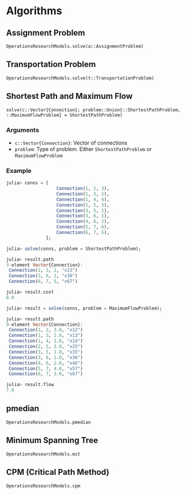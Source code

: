 # Algorithms

## Assignment Problem
```@docs
OperationsResearchModels.solve(a::AssignmentProblem)
```

## Transportation Problem
```@docs
OperationsResearchModels.solve(t::TransportationProblem)
```

## Shortest Path and Maximum Flow 
    
    solve(c::Vector{Connection}; problem::Union{::ShortestPathProblem, ::MaximumFlowProblem} = ShortestPathProblem)

### Arguments 
- `c::Vector{Connection}`: Vector of connections 
- `problem`: Type of problem. Either `ShortestPathProblem` or `MaximumFlowProblem`

### Example 

```julia 
julia> conns = [
                   Connection(1, 2, 3),
                   Connection(1, 3, 2),
                   Connection(1, 4, 4),
                   Connection(2, 5, 3),
                   Connection(3, 5, 1),
                   Connection(3, 6, 1),
                   Connection(4, 6, 2),
                   Connection(5, 7, 6),
                   Connection(6, 7, 5),
               ];

julia> solve(conns, problem = ShortestPathProblem);

julia> result.path
3-element Vector{Connection}:
 Connection(1, 3, 2, "x13")
 Connection(3, 6, 1, "x36")
 Connection(6, 7, 5, "x67")

julia> result.cost
8.0

julia> result = solve(conns, problem = MaximumFlowProblem);

julia> result.path
9-element Vector{Connection}:
 Connection(1, 2, 3.0, "x12")
 Connection(1, 3, 2.0, "x13")
 Connection(1, 4, 2.0, "x14")
 Connection(2, 5, 3.0, "x25")
 Connection(3, 5, 1.0, "x35")
 Connection(3, 6, 1.0, "x36")
 Connection(4, 6, 2.0, "x46")
 Connection(5, 7, 4.0, "x57")
 Connection(6, 7, 3.0, "x67")

julia> result.flow
7.0
```


## pmedian
```@docs
OperationsResearchModels.pmedian
```

## Minimum Spanning Tree
```@docs
OperationsResearchModels.mst
```

## CPM (Critical Path Method)
```@docs
OperationsResearchModels.cpm
```
